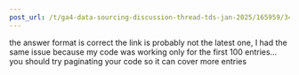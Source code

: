 ```yaml
---
post_url: /t/ga4-data-sourcing-discussion-thread-tds-jan-2025/165959/345
---
```

the answer format is correct the link is probably not the latest one, I had the same issue because my code was working only for the first 100 entries… you should try paginating your code so it can cover more entries